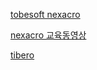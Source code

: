 [tobesoft nexacro](http://www.tobesoft.co.kr/product/Nexacro17.do)

[nexacro 교육동영상](https://www.youtube.com/channel/UCWGq1rxVBf-sgqS2MpSo_Yw/videos)

[tibero](http://technet.tmaxsoft.com/ko/front/download/viewDownload.do?cmProductCode=0301&version_seq=PVER-20150504-000001&doc_type_cd=DN)
